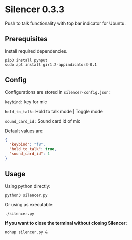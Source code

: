 # Silencer 0.3.3

Push to talk functionality with top bar indicator for Ubuntu.

## Prerequisites

Install required dependencies.

```shell script
pip3 install pynput
sudo apt install gir1.2-appindicator3-0.1
```

## Config
Configurations are stored in `silencer-config.json`:

`keybind:` key for mic

`hold_to_talk:` Hold to talk mode | Toggle mode

`sound_card_id:` Sound card id of mic

Default values are:
```json
{
  "keybind": "f8",
  "hold_to_talk": true,
  "sound_card_id": 1
}
```

## Usage

Using python directly:
```shell script
python3 silencer.py
```
Or using as executable:
```shell script
./silencer.py
```

**If you want to close the terminal without closing Silencer:**
```shell script
nohup silencer.py &
```
